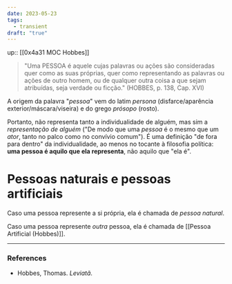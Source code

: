 ```yaml
---
date: 2023-05-23
tags:
  - transient
draft: "true"
---
```

up:: [[0x4a31 MOC Hobbes]]

> "Uma PESSOA é aquele cujas palavras ou ações são consideradas quer como as suas próprias, quer como representando as palavras ou ações de outro homem, ou de qualquer outra coisa a que sejam atribuídas, seja verdade ou ficção." (HOBBES, p. 138, Cap. XVI)

A origem da palavra "*pessoa*" vem do latim *persona* (disfarce/aparência exterior/máscara/viseira) e do grego *prósopo* (rosto). 

Portanto, não representa tanto a individualidade de alguém, mas sim a *representação de alguém* ("De modo que uma *pessoa* é o mesmo que um *ator*, tanto no palco como no convívio comum"). É uma definição "de fora para dentro" da individualidade, ao menos no tocante à filosofia política: **uma pessoa é aquilo que ela representa**, não aquilo que "ela é".

# Pessoas naturais e pessoas artificiais
Caso uma pessoa represente a si própria, ela é chamada de *pessoa natural*.

Caso uma pessoa represente *outra* pessoa, ela é chamada de [[Pessoa Artificial (Hobbes)]]. 

---
### References
- Hobbes, Thomas. _Leviatã_.